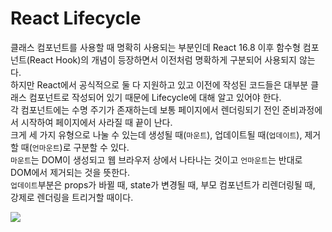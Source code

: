 # React Lifecycle

클래스 컴포넌트를 사용할 때 명확히 사용되는 부분인데 React 16.8 이후 함수형 컴포넌트(React Hook)의 개념이 등장하면서 이전처럼 명확하게 구분되어 사용되지 않는다.  
하지만 React에서 공식적으로 둘 다 지원하고 있고 이전에 작성된 코드들은 대부분 클래스 컴포넌트로 작성되어 있기 때문에 Lifecycle에 대해 알고 있어야 한다.  
각 컴포넌트에는 수명 주기가 존재하는데 보통 페이지에서 렌더링되기 전인 준비과정에서 시작하여 페이지에서 사라질 때 끝이 난다.  
크게 세 가지 유형으로 나눌 수 있는데 생성될 때(`마운트`), 업데이트될 때(`업데이트`), 제거할 때(`언마운트`)로 구분할 수 있다.  
`마운트`는 DOM이 생성되고 웹 브라우저 상에서 나타나는 것이고 `언마운트`는 반대로 DOM에서 제거되는 것을 뜻한다.  
`업데이트`부분은 props가 바뀔 때, state가 변경될 때, 부모 컴포넌트가 리렌더링될 때, 강제로 렌더링을 트리거할 때이다.

<img src="https://cdn.discordapp.com/attachments/1037267111585792020/1088410453375463424/lifecycle.png" />
